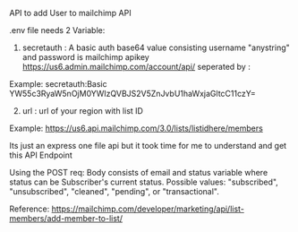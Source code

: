 API to add User to mailchimp API 

.env file needs 2 Variable:
1) secretauth : A basic auth base64 value consisting username "anystring" and password is mailchimp apikey https://us6.admin.mailchimp.com/account/api/ seperated by :

Example: secretauth:Basic YW55c3RyaW5nOjM0YWIzQVBJS2V5ZnJvbU1haWxjaGltcC11czY=

2) url : url of your region with list ID 

Example: https://us6.api.mailchimp.com/3.0/lists/listidhere/members

Its just an express one file api but it took time for me to understand and get this API Endpoint

Using the POST req: Body consists of email and status variable where status can be Subscriber's current status. Possible values: "subscribed", "unsubscribed", "cleaned", "pending", or "transactional".


Reference: https://mailchimp.com/developer/marketing/api/list-members/add-member-to-list/

